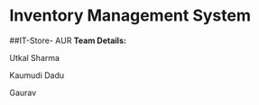 # Inventory Management System
##IT-Store- AUR
**Team Details:** 

Utkal Sharma 

Kaumudi Dadu 

Gaurav 

